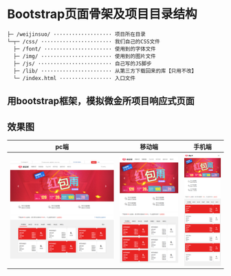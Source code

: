 # Bootstrap页面骨架及项目目录结构
```
├─ /weijinsuo/ ··················· 项目所在目录
└─┬─ /css/ ······················· 我们自己的CSS文件
  ├─ /font/ ······················ 使用到的字体文件
  ├─ /img/ ······················· 使用到的图片文件
  ├─ /js/ ························ 自己写的JS脚步
  ├─ /lib/ ······················· 从第三方下载回来的库【只用不改】
  └─ /index.html ················· 入口文件
```
## 用bootstrap框架，模拟微金所项目响应式页面

## 效果图
pc端|移动端|手机端
------------ | ------------- | ------------- 
![pc端][1]|![移动端][2]|![手机端][3]



[1]: img/pc.png
[2]: img/mobile.png
[3]: img/phone.png


